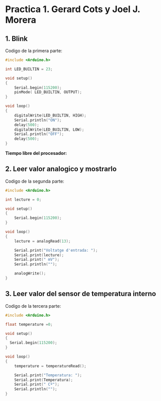 # Practica 1. Gerard Cots y Joel J. Morera
## 1. Blink
Codigo de la primera parte:
```c
#include <Arduino.h>

int LED_BUILTIN = 23;

void setup()
{
    Serial.begin(115200);
    pinMode( LED_BUILTIN, OUTPUT);
}

void loop()
{
    digitalWrite(LED_BUILTIN, HIGH);
    Serial.println("ON");
    delay(500);
    digitalWrite(LED_BUILTIN, LOW);
    Serial.println("OFF");
    delay(500);
}
```
**Tiempo libre del procesador:**
## 2. Leer valor analogico y mostrarlo
Codigo de la segunda parte:
```c
#include <Arduino.h>

int lecture = 0;

void setup()
{
    Serial.begin(115200);
}

void loop()
{
    lecture = analogRead(13);

    Serial.print("Voltatge d'entrada: ");
    Serial.print(lecture);
    Serial.print(" mV");
    Serial.println("");

    analogWrite();
}
```

## 3. Leer valor del sensor de temperatura interno
Codigo de la tercera parte:
```c
#include <Arduino.h>

float temperature =0;

void setup() 
{
  Serial.begin(115200);
}

void loop() 
{
    temperature = temperatureRead();

    Serial.print("Temperatura: ");
    Serial.print(Temperatura);
    Serial.print(" Cº");
    Serial.println("");
}
```